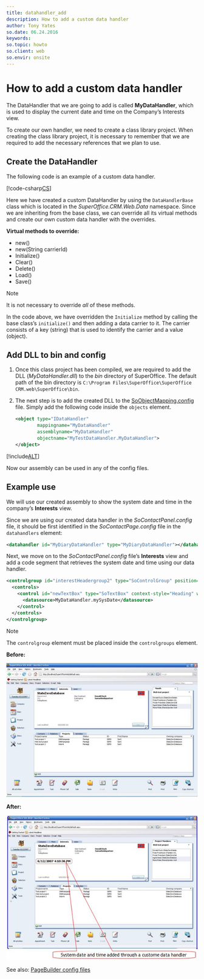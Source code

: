 ```yaml
---
title: datahandler_add
description: How to add a custom data handler
author: Tony Yates
so.date: 06.24.2016
keywords:
so.topic: howto
so.client: web
so.envir: onsite
---
```


# How to add a custom data handler

The DataHandler that we are going to add is called **MyDataHandler**, which is used to display the current date and time on the Company’s Interests view.

To create our own handler, we need to create a class library project. When creating the class library project, it is necessary to remember that we are required to add the necessary references that we plan to use.

## Create the DataHandler

The following code is an example of a custom data handler.

[!code-csharp[CS](includes/mydatahandler.cs)]

Here we have created a custom DataHandler by using the `DataHandlerBase` class which is located in the *SuperOffice.CRM.Web.Data* namespace. Since we are inheriting from the base class, we can override all its virtual methods and create our own custom data handler with the overrides.

**Virtual methods to override:**

* new()
* new(String carrierId)
* Initialize()
* Clear()
* Delete()
* Load()
* Save()

> [!NOTE]
> It is not necessary to override *all* of these methods.

In the code above, we have overridden the `Initialize` method by calling the base class’s `initialize()` and then adding a data carrier to it. The carrier consists of a key (string) that is used to identify the carrier and a value (object).

## Add DLL to bin and config

1. Once this class project has been compiled, we are required to add the DLL (*MyDataHandler.dll*) to the *bin* directory of SuperOffice. The default path of the bin directory is `C:\Program Files\SuperOffice\SuperOffice CRM.web\SuperOffice\bin`.

2. The next step is to add the created DLL to the [SoObjectMapping.config][2] file. Simply add the following code inside the `objects` element.

    ```XML
    <object type="IDataHandler"
            mappingname="MyDataHandler"
            assemblyname="MyDataHandler"
            objectname="MyTestDataHandler.MyDataHandler">
    </object>
    ```

[!include[ALT](../includes/object-parameters.md)]

Now our assembly can be used in any of the config files.

## Example use

We will use our created assembly to show the system date and time in the company’s **Interests** view.

Since we are using our created data handler in the *SoContactPanel.config* file, it should be first identified in the *SoContactPage.config* file in the `datahandlers` element:

```XML
<datahandler id="MyDiaryDataHandler" type="MyDiaryDataHandler"></datahandler>
```

Next, we move on to the *SoContactPanel.config* file’s **Interests** view and add a code segment that retrieves the system date and time using our data handler.

```XML
<controlgroup id="interestHeadergroup2" type="SoControlGroup" position="absolute" top="100px" left="15px" right="20px">
  <controls>
    <control id="newTextBox" type="SoTextBox" context-style="Heading" width="100%">
      <datasource>MyDataHandler.mySysDate</datasource>
    </control>
  </controls>
</controlgroup>
```

> [!NOTE]
> The `controlgroup` element must be placed inside the `controlgroups` element.

**Before:**

![before][img1]

**After:**

![after][img2]

See also: [PageBuilder config files][1]

<!-- Referenced links -->
[1]: ../config/index.md
[2]: ../config/object-mapping.md

<!-- Referenced images -->
[img1]: media/image002.jpg
[img2]: media/image003.jpg

